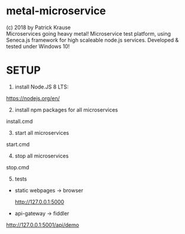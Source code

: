 # metal-microservice

(c) 2018 by Patrick Krause<br>
Microservices going heavy metal! Microservice test platform, using Seneca.js framework for high scaleable node.js services.
Developed & tested under Windows 10! 

SETUP
======

1. install Node.JS 8 LTS:

https://nodejs.org/en/

2. install npm packages for all microservices

install.cmd

3. start all microservices

start.cmd

4. stop all microservices

stop.cmd
 
5. tests

- static webpages -> browser

  http://127.0.0.1:5000

- api-gateway -> fiddler

http://127.0.0.1:5001/api/demo

